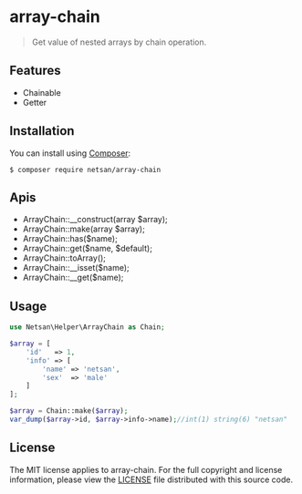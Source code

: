 # array-chain

> Get value of nested arrays by chain operation.

## Features

- Chainable
- Getter

## Installation

You can install using [Composer](https://getcomposer.org):

```shell
$ composer require netsan/array-chain
```

## Apis

- ArrayChain::__construct(array $array);
- ArrayChain::make(array $array);
- ArrayChain::has($name);
- ArrayChain::get($name, $default);
- ArrayChain::toArray();
- ArrayChain::__isset($name);
- ArrayChain::__get($name);

## Usage

```php
use Netsan\Helper\ArrayChain as Chain;

$array = [
    'id'   => 1,
    'info' => [
        'name' => 'netsan',
        'sex'  => 'male'
    ]
];

$array = Chain::make($array);
var_dump($array->id, $array->info->name);//int(1) string(6) "netsan"
```

## License

The MIT license applies to array-chain. For the full copyright and license information, please view the
[LICENSE](https://github.com/netsan/array-chain/blob/master/LICENSE) file distributed with this source code.
